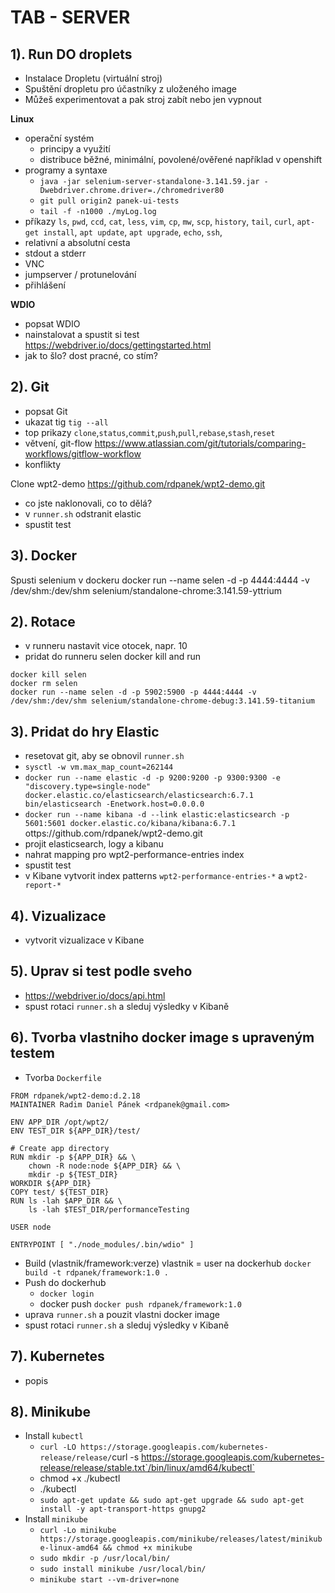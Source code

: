 # TAB - SERVER

## 1). Run DO droplets
- Instalace Dropletu (virtuální stroj)
- Spuštění dropletu pro účastníky z uloženého image
- Můžeš experimentovat a pak stroj zabít nebo jen vypnout

**Linux**
- operační systém
    - principy a využití
    - distribuce běžné, minimální, povolené/ověřené například v openshift
- programy a syntaxe
    - `java -jar selenium-server-standalone-3.141.59.jar -Dwebdriver.chrome.driver=./chromedriver80`
    - `git pull origin2 panek-ui-tests`
    - `tail -f -n1000 ./myLog.log`
- příkazy `ls`, `pwd`, `ccd`, `cat`, `less`, `vim`, `cp`, `mw`, `scp`, `history`, `tail`, `curl`, `apt-get install`, `apt update`, `apt upgrade`, `echo`, `ssh`, 
- relativní a absolutní cesta
- stdout a stderr
- VNC
- jumpserver / protunelování
- přihlášení

**WDIO**
- popsat WDIO
- nainstalovat a spustit si test https://webdriver.io/docs/gettingstarted.html
- jak to šlo? dost pracné, co stím?

## 2). Git
- popsat Git
- ukazat tig `tig --all`
- top prikazy `clone`,`status`,`commit`,`push`,`pull`,`rebase`,`stash`,`reset`
- větvení, git-flow https://www.atlassian.com/git/tutorials/comparing-workflows/gitflow-workflow
- konflikty

Clone wpt2-demo
https://github.com/rdpanek/wpt2-demo.git

- co jste naklonovali, co to dělá?
- v `runner.sh` odstranit elastic
- spustit test

## 3). Docker

Spusti selenium v dockeru
docker run --name selen -d -p 4444:4444 -v /dev/shm:/dev/shm selenium/standalone-chrome:3.141.59-yttrium


## 2). Rotace
- v runneru nastavit vice otocek, napr. 10
- pridat do runneru selen docker kill and run
```
docker kill selen
docker rm selen
docker run --name selen -d -p 5902:5900 -p 4444:4444 -v /dev/shm:/dev/shm selenium/standalone-chrome-debug:3.141.59-titanium
```

## 3). Pridat do hry Elastic

- resetovat git, aby se obnovil `runner.sh`
- `sysctl -w vm.max_map_count=262144`
- `docker run --name elastic -d -p 9200:9200 -p 9300:9300 -e "discovery.type=single-node" docker.elastic.co/elasticsearch/elasticsearch:6.7.1 bin/elasticsearch -Enetwork.host=0.0.0.0`
- `docker run --name kibana -d --link elastic:elasticsearch -p 5601:5601 docker.elastic.co/kibana/kibana:6.7.1`
ottps://github.com/rdpanek/wpt2-demo.git
- projit elasticsearch, logy a kibanu
- nahrat mapping pro wpt2-performance-entries index
- spustit test
- v Kibane vytvorit index patterns `wpt2-performance-entries-*` a `wpt2-report-*`

## 4). Vizualizace
- vytvorit vizualizace v Kibane

## 5). Uprav si test podle sveho
- https://webdriver.io/docs/api.html
- spust rotaci `runner.sh` a sleduj výsledky v Kibaně

## 6). Tvorba vlastniho docker image s upraveným testem
- Tvorba `Dockerfile`
```
FROM rdpanek/wpt2-demo:d.2.18
MAINTAINER Radim Daniel Pánek <rdpanek@gmail.com>

ENV APP_DIR /opt/wpt2/
ENV TEST_DIR ${APP_DIR}/test/

# Create app directory
RUN mkdir -p ${APP_DIR} && \
    chown -R node:node ${APP_DIR} && \
    mkdir -p ${TEST_DIR}
WORKDIR ${APP_DIR}
COPY test/ ${TEST_DIR}
RUN ls -lah $APP_DIR && \
    ls -lah $TEST_DIR/performanceTesting

USER node

ENTRYPOINT [ "./node_modules/.bin/wdio" ]
```

- Build (vlastnik/framework:verze) vlastnik = user na dockerhub
`docker build -t rdpanek/framework:1.0 .`
- Push do dockerhub
    - `docker login`
    - docker push `docker push rdpanek/framework:1.0`
- uprava `runner.sh` a pouzit vlastni docker image
- spust rotaci `runner.sh` a sleduj výsledky v Kibaně

## 7). Kubernetes
- popis

## 8). Minikube
- Install `kubectl`
    - `curl -LO https://storage.googleapis.com/kubernetes-release/release/`curl -s https://storage.googleapis.com/kubernetes-release/release/stable.txt`/bin/linux/amd64/kubectl`
    - chmod +x ./kubectl
    - ./kubectl
    - `sudo apt-get update && sudo apt-get upgrade && sudo apt-get install -y apt-transport-https gnupg2`
- Install `minikube`
    - `curl -Lo minikube https://storage.googleapis.com/minikube/releases/latest/minikube-linux-amd64 && chmod +x minikube`
    - `sudo mkdir -p /usr/local/bin/`
    - `sudo install minikube /usr/local/bin/`
    - `minikube start --vm-driver=none`
